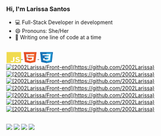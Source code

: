 ### Hi, I'm Larissa Santos 

- 💻 Full-Stack Developer in development
- 😄 Pronouns: She/Her
- 🍃 Writing one line of code at a time

<div> 
    <div style="display: inline_block"><br> 
  <a href="https://https://github.com/2002Larissa"> 
  <img align="center" alt="[2002Larissa/Front-end](https://github.com/2002Larissa)" height="30" width="40" 
    src="https://raw.githubusercontent.com/devicons/devicon/master/icons/javascript/javascript-plain.svg">
  <img align="center" alt="[2002Larissa/Front-end](https://github.com/2002Larissa)" height="30" width="40" 
    src="https://raw.githubusercontent.com/devicons/devicon/master/icons/html5/html5-original.svg">
  <img align="center" alt="[2002Larissa/Front-end](https://github.com/2002Larissa)" height="30" width="40" 
    src="https://raw.githubusercontent.com/devicons/devicon/master/icons/css3/css3-original.svg">
  <img align="center" alt="[2002Larissa/Front-end](https://github.com/2002Larissa)" height="30" width="40" 
    src="https://cdn.jsdelivr.net/gh/devicons/devicon@latest/icons/react/react-original.svg"/>
  <img align="center" alt="[2002Larissa/Front-end](https://github.com/2002Larissa)" height="34" width="41" 
    src="https://cdn.jsdelivr.net/gh/devicons/devicon@latest/icons/mysql/mysql-original.svg" />
  <img align="center" alt="[2002Larissa/Front-end](https://github.com/2002Larissa)" height="34" width="41" 
    src="https://cdn.jsdelivr.net/gh/devicons/devicon@latest/icons/java/java-original.svg"/>
  <img align="center" alt="[2002Larissa/Front-end](https://github.com/2002Larissa)" height="28" width="40"
    src="https://cdn.jsdelivr.net/gh/devicons/devicon@latest/icons/spring/spring-original.svg" />
  <img align="center" alt="[2002Larissa/Front-end](https://github.com/2002Larissa)" height="30" width="36" 
    src="https://cdn.jsdelivr.net/gh/devicons/devicon@latest/icons/dart/dart-original.svg"/>
  <img align="center" alt="[2002Larissa/Front-end](https://github.com/2002Larissa)" height="30" width="36" 
    src="https://cdn.jsdelivr.net/gh/devicons/devicon@latest/icons/flutter/flutter-original.svg"/>
  <img align="center" alt="[2002Larissa/Front-end](https://github.com/2002Larissa)" height="40" width="40"
      src="https://cdn.jsdelivr.net/gh/devicons/devicon@latest/icons/docker/docker-original.svg" />

</div>
      <br>
    
  <a href="https://instagram.com/llarissa2002" target="_blank"><img src="https://img.shields.io/badge/-Instagram-%23E4405F?style=for-the-badge&logo=instagram&logoColor=white" target="_blank"></a> 
  <a href="https://discord.gg/zP6y9MSv" target="_blank"><img src="https://img.shields.io/badge/Discord-7289DA?style=for-the-badge&logo=discord&logoColor=White" target="_blank"></a>
  <a href="https://www.linkedin.com/in/larissa-santos-748640246" target="_blank"><img src="https://img.shields.io/badge/-LinkedIn-%230077B5?style=for-the-badge&logo=linkedin&logoColor=white" target="_blank"></a> 
  <a href = "mailto:larissadssantos1515@gmail.com"><img src="https://img.shields.io/badge/-Gmail-%23333?style=for-the-badge&logo=gmail&logoColor=white" target="_blank"></a>
</div>
<br>




